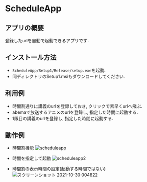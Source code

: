 # ScheduleApp

## アプリの概要
登録したurlを自動で起動できるアプリです.

## インストール方法
* `ScheduleApp/Setup1/Release/setup.exe`を起動.
* 同ディレクトリのSetup1.msiもダウンロードしてください.

## 利用例
* 時間割通りに講義のurlを登録しておき, クリックで素早くurlへ飛ぶ.
* abemaで放送するアニメのurlを登録し, 指定した時間に起動する.
* 1限目の講義のurlを登録し, 指定した時間に起動する.

## 動作例
* 時間割機能
![scheduleapp](https://user-images.githubusercontent.com/65486738/139463637-070401e7-2be5-4574-8703-734c6bd5fe2b.gif)

* 時間を指定して起動 
![scheduleapp2](https://user-images.githubusercontent.com/65486738/139463657-b5f9504f-9b11-4a81-bd1e-243cd5a5137c.gif)

* 時間割の表示時間の設定(起動する時間ではない)
![スクリーンショット 2021-10-30 004822](https://user-images.githubusercontent.com/65486738/139464743-e398435d-af98-4658-8737-bd90cb5b3b7d.jpg)
